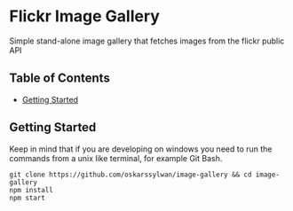 # Flickr Image Gallery

Simple stand-alone image gallery that fetches images from the flickr public API

## Table of Contents

- [Getting Started](#getting-started)

## Getting Started
Keep in mind that if you are developing on windows
you need to run the commands from a unix like terminal,
for example Git Bash.
```
git clone https://github.com/oskarssylwan/image-gallery && cd image-gallery
npm install
npm start
```
